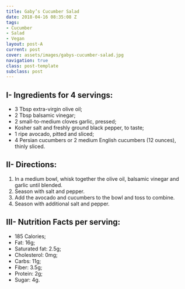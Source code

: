 ```yaml
---
title: Gaby’s Cucumber Salad
date: 2018-04-16 08:35:08 Z
tags:
- Cucumber
- Salad
- Vegan
layout: post-A
current: post
cover: assets/images/gabys-cucumber-salad.jpg
navigation: true
class: post-template
subclass: post
---
```


## I- Ingredients for 4 servings:

* 3 Tbsp extra-virgin olive oil;
* 2 Tbsp balsamic vinegar;
* 2 small-to-medium cloves garlic, pressed;
* Kosher salt and freshly ground black pepper, to taste;
* 1 ripe avocado, pitted and sliced;
* 4 Persian cucumbers or 2 medium English cucumbers (12 ounces), thinly sliced.

## II- Directions:

1. In a medium bowl, whisk together the olive oil, balsamic vinegar and garlic until blended.
1. Season with salt and pepper.
1. Add the avocado and cucumbers to the bowl and toss to combine.
1. Season with additional salt and pepper.

## III- Nutrition Facts per serving:

* 185 Calories;
* Fat: 16g;
* Saturated fat: 2.5g;
* Cholesterol: 0mg;
* Carbs: 11g;
* Fiber: 3.5g;
* Protein: 2g;
* Sugar: 4g.